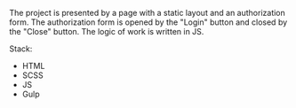 The project is presented by a page with a static layout and an authorization form. The authorization form is opened by the "Login" button and closed by the "Close" button. The logic of work is written in JS.

Stack:
- HTML
- SCSS
- JS
- Gulp
